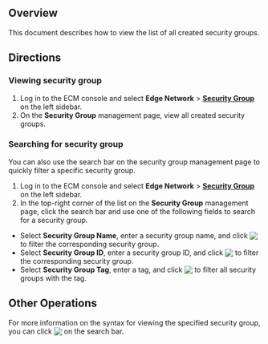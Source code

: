 ## Overview
This document describes how to view the list of all created security groups.

## Directions

### Viewing security group
1. Log in to the ECM console and select **Edge Network** > **[Security Group](https://console.cloud.tencent.com/ecm/safe)** on the left sidebar.
2. On the **Security Group** management page, view all created security groups.

### Searching for security group

You can also use the search bar on the security group management page to quickly filter a specific security group.

1. Log in to the ECM console and select **Edge Network** > **[Security Group](https://console.cloud.tencent.com/ecm/safe)** on the left sidebar.
2. In the top-right corner of the list on the **Security Group** management page, click the search bar and use one of the following fields to search for a security group.
  - Select **Security Group Name**, enter a security group name, and click <img src="https://main.qcloudimg.com/raw/3cca38f08eaa87087cdd1b81eaf08a0a.png" style="margin:-3px 0px"> to filter the corresponding security group.
  - Select **Security Group ID**, enter a security group ID, and click <img src="https://main.qcloudimg.com/raw/3cca38f08eaa87087cdd1b81eaf08a0a.png" style="margin:-3px 0px"> to filter the corresponding security group.
  - Select **Security Group Tag**, enter a tag, and click <img src="https://main.qcloudimg.com/raw/3cca38f08eaa87087cdd1b81eaf08a0a.png" style="margin:-3px 0px"> to filter all security groups with the tag.

## Other Operations

For more information on the syntax for viewing the specified security group, you can click <img src="https://main.qcloudimg.com/raw/9de970d18ee10e917d164edf08670f06.png" style="margin:-3px 0px"> on the search bar.
